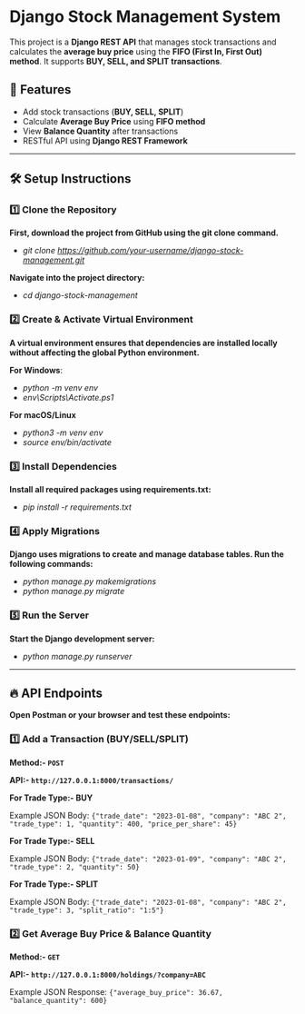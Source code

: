 # Django Stock Management System

This project is a **Django REST API** that manages stock transactions and calculates the **average buy price** using the **FIFO (First In, First Out) method**. It supports **BUY, SELL, and SPLIT transactions**.

## 🚀 Features

- Add stock transactions (**BUY, SELL, SPLIT**)
- Calculate **Average Buy Price** using **FIFO method**
- View **Balance Quantity** after transactions
- RESTful API using **Django REST Framework**

---

## 🛠️ Setup Instructions

### **1️⃣ Clone the Repository**
**First, download the project from GitHub using the git clone command.**
- *git clone https://github.com/your-username/django-stock-management.git*

**Navigate into the project directory:**
- *cd django-stock-management*


### **2️⃣ Create & Activate Virtual Environment**
**A virtual environment ensures that dependencies are installed locally without affecting the global Python environment.**

**For Windows**: 
- *python -m venv env*
- *env\Scripts\Activate.ps1*

**For macOS/Linux**
- *python3 -m venv env*
- *source env/bin/activate*

### **3️⃣ Install Dependencies**
**Install all required packages using requirements.txt:**
- *pip install -r requirements.txt*


### **4️⃣ Apply Migrations**
**Django uses migrations to create and manage database tables. Run the following commands:**
- *python manage.py makemigrations*
- *python manage.py migrate*


### **5️⃣ Run the Server**
**Start the Django development server:**
- *python manage.py runserver*

---

## 🔥 API Endpoints
**Open Postman or your browser and test these endpoints:**

### **1️⃣ Add a Transaction (BUY/SELL/SPLIT)**
**Method:- `POST`**

**API:- `http://127.0.0.1:8000/transactions/`**

**For Trade Type:- BUY**

Example JSON Body: `{"trade_date": "2023-01-08", "company": "ABC 2", "trade_type": 1, "quantity": 400, "price_per_share": 45}`

**For Trade Type:- SELL**

Example JSON Body: `{"trade_date": "2023-01-09", "company": "ABC 2", "trade_type": 2, "quantity": 50}`

**For Trade Type:- SPLIT**

Example JSON Body: `{"trade_date": "2023-01-08", "company": "ABC 2", "trade_type": 3, "split_ratio": "1:5"}`

### **2️⃣ Get Average Buy Price & Balance Quantity**
**Method:- `GET`**

**API:- `http://127.0.0.1:8000/holdings/?company=ABC`**

Example JSON Response: `{"average_buy_price": 36.67, "balance_quantity": 600}`

